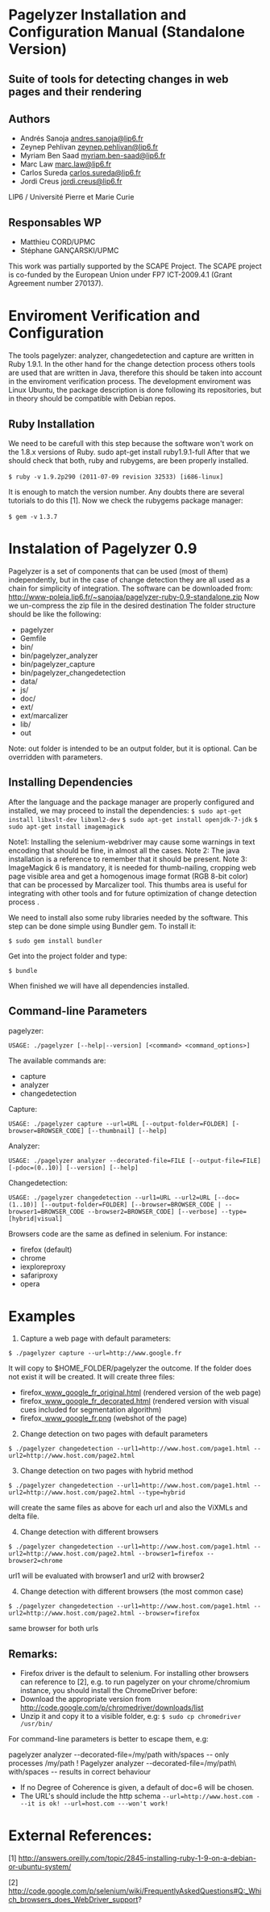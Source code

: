 Pagelyzer Installation and Configuration Manual (Standalone Version)
====================================================================

Suite of tools for detecting changes in web pages and their rendering
---------------------------------------------------------------------

Authors
-------
* Andrés Sanoja <andres.sanoja@lip6.fr>
* Zeynep Pehlivan <zeynep.pehlivan@lip6.fr>
* Myriam Ben Saad <myriam.ben-saad@lip6.fr>
* Marc Law <marc.law@lip6.fr>
* Carlos Sureda <carlos.sureda@lip6.fr>
* Jordi Creus <jordi.creus@lip6.fr>

LIP6 / Université Pierre et Marie Curie

Responsables WP
---------------

* Matthieu CORD/UPMC
* Stéphane GANÇARSKI/UPMC

This work was partially supported by the SCAPE Project. The SCAPE project is co-funded
by the European Union under FP7 ICT-2009.4.1 (Grant Agreement number 270137).

# Enviroment Verification and Configuration
The tools pagelyzer: analyzer, changedetection and capture are written in Ruby 1.9.1. In the other
hand for the change detection process others tools are used that are written in Java, therefore this
should be taken into account in the enviroment verification process. The development enviroment
was Linux Ubuntu, the package description is done following its repositories, but in theory
should be compatible with Debian repos.

## Ruby Installation
We need to be carefull with this step because the software won't work on the 1.8.x versions of Ruby.
sudo apt-get install ruby1.9.1-full
After that we should check that both, ruby and rubygems, are been properly installed.

`$ ruby -v`
`1.9.2p290 (2011-07-09 revision 32533) [i686-linux]`

It is enough to match the version number. Any doubts there are several tutorials to do this [1]. Now
we check the rubygems package manager:

`$ gem -v`
`1.3.7`

# Instalation of Pagelyzer 0.9

Pagelyzer is a set of components that can be used (most of them) independently, but in the case of
change detection they are all used as a chain for simplicity of integration.
The software can be downloaded from:
http://www-poleia.lip6.fr/~sanojaa/pagelyzer-ruby-0.9-standalone.zip
Now we un-compress the zip file in the desired destination
The folder structure should be like the following:

* pagelyzer
* Gemfile
* bin/
* bin/pagelyzer_analyzer
* bin/pagelyzer_capture
* bin/pagelyzer_changedetection
* data/
* js/
* doc/
* ext/
* ext/marcalizer
* lib/
* out 

Note: out folder is intended to be an output folder, but it is optional. Can be overridden with
parameters.

## Installing Dependencies
After the language and the package manager are properly configured and installed, we may proceed
to install the dependencies:
`$ sudo apt-get install libxslt-dev libxml2-dev`
`$ sudo apt-get install openjdk-7-jdk`
`$ sudo apt-get install imagemagick`

Note1: Installing the selenium-webdriver may cause some warnings in text encoding that should be
fine, in almost all the cases.
Note 2: The java installation is a reference to remember that it should be present.
Note 3: ImageMagick 6 is mandatory, it is needed for thumb-nailing, cropping web page visible area and get a homogenous 
image format (RGB 8-bit color) that can be processed by Marcalizer tool. This thumbs area is useful for integrating with 
other tools and for future optimization of change detection process .

We need to install also some ruby libraries needed by the software. This step can be done simple
using Bundler gem. To install it:

`$ sudo gem install bundler`

Get into the project folder and type:

`$ bundle` 

When finished we will have all dependencies installed.

## Command-line Parameters

pagelyzer:

`USAGE: ./pagelyzer [--help|--version] [<command> <command_options>]`

The available commands are:
* capture
* analyzer
* changedetection

Capture:

`USAGE: ./pagelyzer capture --url=URL [--output-folder=FOLDER] [-browser=BROWSER_CODE] [--thumbnail] [--help]`

Analyzer:

`USAGE: ./pagelyzer analyzer --decorated-file=FILE [--output-file=FILE] [-pdoc=(0..10)] [--version] [--help]`

Changedetection:

`USAGE: ./pagelyzer changedetection --url1=URL --url2=URL [--doc=(1..10)] [--output-folder=FOLDER] [--browser=BROWSER_CODE | --browser1=BROWSER_CODE --browser2=BROWSER_CODE] [--verbose] --type=[hybrid|visual]`

Browsers code are the same as defined in selenium. For instance:
* firefox (default)
* chrome
* iexploreproxy
* safariproxy
* opera

# Examples

1. Capture a web page with default parameters:

`$ ./pagelyzer capture --url=http://www.google.fr`

It will copy to $HOME_FOLDER/pagelyzer the outcome. If the folder does not exist it will be created. It will create three files: 

* firefox_www_google_fr_original.html (rendered version of the web page)
* firefox_www_google_fr_decorated.html (rendered version with visual cues included for segmentation algorithm)
* firefox_www_google_fr.png (webshot of the page)

2. Change detection on two pages with default parameters

`$ ./pagelyzer changedetection --url1=http://www.host.com/page1.html --url2=http://www.host.com/page2.html`

3. Change detection on two pages with hybrid method

`$ ./pagelyzer changedetection --url1=http://www.host.com/page1.html --url2=http://www.host.com/page2.html --type=hybrid`

will create the same files as above for each url and also the ViXMLs and delta file.

4. Change detection with different browsers

`$ ./pagelyzer changedetection --url1=http://www.host.com/page1.html --url2=http://www.host.com/page2.html --browser1=firefox --browser2=chrome`

url1 will be evaluated with browser1 and url2 with browser2

4. Change detection with different browsers (the most common case)

`$ ./pagelyzer changedetection --url1=http://www.host.com/page1.html --url2=http://www.host.com/page2.html --browser=firefox`

same browser for both urls

## Remarks:
* Firefox driver is the default to selenium. For installing other browsers can reference to [2],
e.g. to run pagelyzer on your chrome/chromium instance, you should install the ChromeDriver before:
* Download the appropriate version from http://code.google.com/p/chromedriver/downloads/list 
* Unzip it and copy it to a visible folder, e.g:
  `$ sudo cp chromedriver /usr/bin/`

For command-line parameters is better to escape them, e.g:

pagelyzer analyzer --decorated-file=/my/path with/spaces -- only processes /my/path !
Pagelyzer analyzer --decorated-file=/my/path\ with/spaces -- results in correct behaviour

* If no Degree of Coherence is given, a default of doc=6 will be chosen.
* The URL's should include the http schema
`--url=http://www.host.com ---it is ok!
 --url=host.com ---won't work!`

# External References:
[1] http://answers.oreilly.com/topic/2845-installing-ruby-1-9-on-a-debian-or-ubuntu-system/

[2] http://code.google.com/p/selenium/wiki/FrequentlyAskedQuestions#Q:_Which_browsers_does_WebDriver_support?
